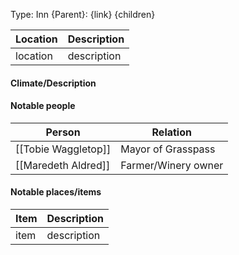 Type: Inn 
{Parent}: {link}
{children}

	
Location | Description 
--- | ---
location | description
	
#### Climate/Description

#### Notable people
Person | Relation 
--- | ---
[[Tobie Waggletop]] | Mayor of Grasspass
[[Maredeth Aldred]] | Farmer/Winery owner 

#### Notable places/items
Item | Description 
--- | ---
item | description